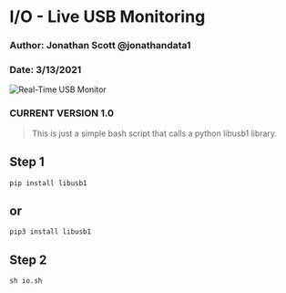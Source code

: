 # I/O - Live USB Monitoring
### Author: Jonathan Scott  @jonathandata1
### Date: 3/13/2021 
![Real-Time USB Monitor](https://i.postimg.cc/Jz2rfPBC/io.gif)
### CURRENT VERSION 1.0

> This is just a simple bash script that calls a python libusb1 library.
> 

## Step 1
```
pip install libusb1
```
## or
```
pip3 install libusb1
```
## Step 2
```
sh io.sh
```






